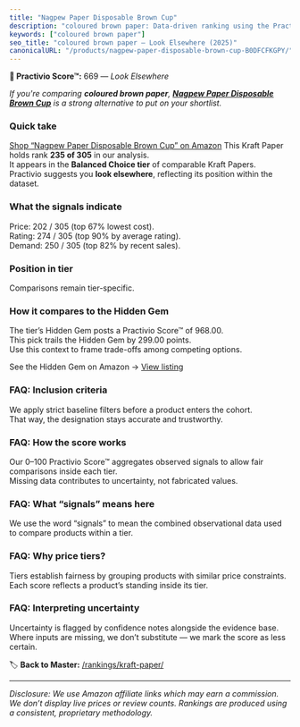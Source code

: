 ```yaml
---
title: "Nagpew Paper Disposable Brown Cup"
description: "coloured brown paper: Data-driven ranking using the Practivio Score™. Positioned by quality, value, demand, findability, momentum."
keywords: ["coloured brown paper"]
seo_title: "coloured brown paper — Look Elsewhere (2025)"
canonicalURL: "/products/nagpew-paper-disposable-brown-cup-B0DFCFKGPY/"
---
```


**🚫 Practivio Score™:** 669 — _Look Elsewhere_


*If you're comparing **coloured brown paper**, **[Nagpew Paper Disposable Brown Cup](https://www.amazon.com/dp/B0DFCFKGPY?tag=practivio-20)** is a strong alternative to put on your shortlist.*
### Quick take
[Shop “Nagpew Paper Disposable Brown Cup” on Amazon](https://www.amazon.com/dp/B0DFCFKGPY?tag=practivio-20)
This Kraft Paper holds rank **235 of 305** in our analysis.  
It appears in the **Balanced Choice tier** of comparable Kraft Papers.  
Practivio suggests you **look elsewhere**, reflecting its position within the dataset.

### What the signals indicate
Price: 202 / 305 (top 67% lowest cost).  
Rating: 274 / 305 (top 90% by average rating).  
Demand: 250 / 305 (top 82% by recent sales).

### Position in tier
Comparisons remain tier-specific.

### How it compares to the Hidden Gem
The tier’s Hidden Gem posts a Practivio Score™ of 968.00.  
This pick trails the Hidden Gem by 299.00 points.  
Use this context to frame trade-offs among competing options.  

See the Hidden Gem on Amazon → [View listing](https://www.amazon.com/dp/B07Z8GG66X?tag=practivio-20)

### FAQ: Inclusion criteria
We apply strict baseline filters before a product enters the cohort.  
That way, the designation stays accurate and trustworthy.

### FAQ: How the score works
Our 0–100 Practivio Score™ aggregates observed signals to allow fair comparisons inside each tier.  
Missing data contributes to uncertainty, not fabricated values.

### FAQ: What “signals” means here
We use the word “signals” to mean the combined observational data used to compare products within a tier.

### FAQ: Why price tiers?
Tiers establish fairness by grouping products with similar price constraints.  
Each score reflects a product’s standing inside its tier.

### FAQ: Interpreting uncertainty
Uncertainty is flagged by confidence notes alongside the evidence base.  
Where inputs are missing, we don’t substitute — we mark the score as less certain.


🏷️ **Back to Master:** [/rankings/kraft-paper/](/rankings/kraft-paper/)

---
_Disclosure: We use Amazon affiliate links which may earn a commission. We don’t display live prices or review counts. Rankings are produced using a consistent, proprietary methodology._
